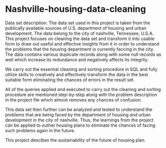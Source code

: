 # Nashville-housing-data-cleaning
Data set description: The data set used in this project is taken from the publically available sources of U.S. department of housing and urban development. The data belong to the city of nashville, Tennessee, U.S.A. This project focuses on cleaning the data set and transform it into usable form to draw out useful and effective insights from it in order to understand the problems that the housing department is currently faccing in the city. The data contains various duplicate records along with some null records as well which increase its redundance and negatively affects its integrity. 

We carry out the essential cleaning and sorting procedure in SQL and fully utilize skills to creatively and effectively transform the data in the best suitable form eliminating the chances of errors in the result set. 

All of the queries applied and executed to carry out the cleaning and sorting procedure are mentioned step-by-step along with the problem description in the project file which almost removes any chances of confusion. 

This data set then further can be analyzed and tested to understand the problems that are being faced by the department of housing and urban development in the city of nashville. Thus, the learnings from the project can be applied to outher housing plans to eliminate the chances of facing such problems again in the future. 

This project descibes the sustainability of the future of housing plan.

